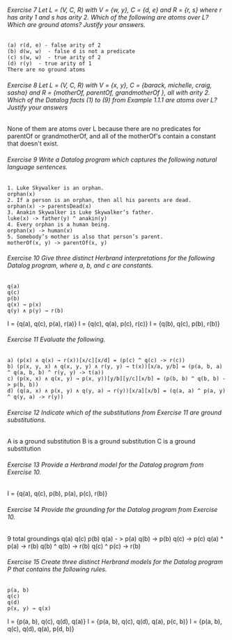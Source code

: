 ###### Exercise 7 Let L = (V, C, R) with V = {w, y}, C = {d, e} and R = {r, s} where r has arity 1 and s has arity 2. Which of the following are atoms over L? Which are ground atoms? Justify your answers.  
	(a) r(d, e) - false arity of 2
	(b) d(w, w)  - false d is not a predicate 
	(c) s(w, w)  - true arity of 2
	(d) r(y)  - true arity of 1
	There are no ground atoms

###### Exercise 8 Let L = (V, C, R) with V = {x, y}, C = {barack, michelle, craig, sasha} and R =  {motherOf, parentOf, grandmotherOf }, all with arity 2. Which of the Datalog facts (1) to (9) from Example 1.1.1 are atoms over L? Justify your answers  
None of them are atoms over L because there are no predicates for parentOf or grandmotherOf, and all of the motherOf's contain a constant that doesn't exist.

###### Exercise 9 Write a Datalog program which captures the following natural language sentences.  
	1. Luke Skywalker is an orphan. 
	orphan(x)
	2. If a person is an orphan, then all his parents are dead.
	orphan(x) -> parentsDead(x)
	3. Anakin Skywalker is Luke Skywalker’s father. 
	luke(x) -> father(y) ^ anakin(y)
	4. Every orphan is a human being. 
	orphan(x) -> human(x)
	5. Somebody’s mother is also that person’s parent.
	motherOf(x, y) -> parentOf(x, y)
###### Exercise 10 Give three distinct Herbrand interpretations for the following Datalog program, where a, b, and c are constants.  
	q(a)               
	q(c)               
	p(b)               
	q(x) → p(x)        
	q(y) ∧ p(y) → r(b) 
I = {q(a), q(c), p(a), r(a)}
I = {q(c), q(a), p(c), r(c)}
I = {q(b), q(c), p(b), r(b)}
###### Exercise 11 Evaluate the following.  
	a) (p(x) ∧ q(x) → r(x))[x/c][x/d] = (p(c) ^ q(c) -> r(c))
	b) (p(x, y, x) ∧ q(x, y, y) ∧ r(y, y) → t(x))[x/a, y/b] = (p(a, b, a) ^ q(a, b, b) ^ r(y, y) -> t(a))
	c) (p(x, x) ∧ q(x, y) → p(x, y))[y/b][y/c][x/b] = (p(b, b) ^ q(b, b) -> p(b, b))
	d) (q(a, x) ∧ p(x, y) ∧ q(y, a) → r(y))[x/a][x/b] = (q(a, a) ^ p(a, y) ^ q(y, a) -> r(y))

###### Exercise 12 Indicate which of the substitutions from Exercise 11 are ground substitutions. 
A is a ground substitution 
B is a ground substitution 
C is a ground substitution 
###### Exercise 13 Provide a Herbrand model for the Datalog program from Exercise 10.  
I = {q(a), q(c), p(b), p(a), p(c), r(b)}

###### Exercise 14 Provide the grounding for the Datalog program from Exercise 10.  
9 total groundings 
q(a)
q(c)
p(b)
q(a) - > p(a)
q(b) -> p(b)
q(c) -> p(c)
q(a) ^ p(a) -> r(b)
q(b) ^ q(b) -> r(b)
q(c) ^ p(c) -> r(b)
###### Exercise 15 Create three distinct Herbrand models for the Datalog program P that contains the  following rules.  
	p(a, b)       
	q(c)          
	q(d)          
	p(x, y) → q(x)

I = {p(a, b), q(c), q(d), q(a)}
I = {p(a, b), q(c), q(d), q(a), p(c, b)}
I = {p(a, b), q(c), q(d), q(a), p(d, b)}
